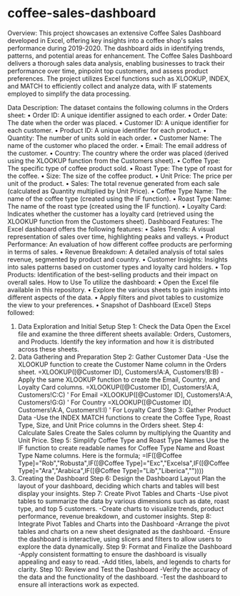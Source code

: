 # coffee-sales-dashboard
Overview:
This project showcases an extensive Coffee Sales Dashboard developed in Excel, offering key insights into a coffee shop's sales performance during 2019-2020. The dashboard aids in identifying trends, patterns, and potential areas for enhancement.
The Coffee Sales Dashboard delivers a thorough sales data analysis, enabling businesses to track their performance over time, pinpoint top customers, and assess product preferences. The project utilizes Excel functions such as XLOOKUP, INDEX, and MATCH to efficiently collect and analyze data, with IF statements employed to simplify the data processing.

Data Description:
The dataset contains the following columns in the Orders sheet:
•	Order ID: A unique identifier assigned to each order.
•	Order Date: The date when the order was placed.
•	Customer ID: A unique identifier for each customer.
•	Product ID: A unique identifier for each product.
•	Quantity: The number of units sold in each order.
•	Customer Name: The name of the customer who placed the order.
•	Email: The email address of the customer.
•	Country: The country where the order was placed (derived using the XLOOKUP function from the Customers sheet).
•	Coffee Type: The specific type of coffee product sold.
•	Roast Type: The type of roast for the coffee.
•	Size: The size of the coffee product.
•	Unit Price: The price per unit of the product.
•	Sales: The total revenue generated from each sale (calculated as Quantity multiplied by Unit Price).
•	Coffee Type Name: The name of the coffee type (created using the IF function).
•	Roast Type Name: The name of the roast type (created using the IF function).
•	Loyalty Card: Indicates whether the customer has a loyalty card (retrieved using the XLOOKUP function from the Customers sheet).
Dashboard Features:
The Excel dashboard offers the following features:
•	Sales Trends: A visual representation of sales over time, highlighting peaks and valleys.
•	Product Performance: An evaluation of how different coffee products are performing in terms of sales.
•	Revenue Breakdown: A detailed analysis of total sales revenue, segmented by product and country.
•	Customer Insights: Insights into sales patterns based on customer types and loyalty card holders.
•	Top Products: Identification of the best-selling products and their impact on overall sales.
How to Use
To utilize the dashboard:
•	Open the Excel file available in this repository.
•	Explore the various sheets to gain insights into different aspects of the data.
•	Apply filters and pivot tables to customize the view to your preferences.
•	Snapshot of Dashboard (Excel)
Steps followed:
1. Data Exploration and Initial Setup
Step 1: Check the Data
Open the Excel file and examine the three different sheets available: Orders, Customers, and Products. Identify the key information and how it is distributed across these sheets.
2. Data Gathering and Preparation
Step 2: Gather Customer Data
-Use the XLOOKUP function to create the Customer Name column in the Orders sheet.
=XLOOKUP([@Customer ID], Customers!A:A, Customers!B:B)
-Apply the same XLOOKUP function to create the Email, Country, and Loyalty Card columns.
=XLOOKUP([@Customer ID], Customers!A:A, Customers!C:C) ' For Email
=XLOOKUP([@Customer ID], Customers!A:A, Customers!G:G) ' For Country
=XLOOKUP([@Customer ID], Customers!A:A, Customers!I:I) ' For Loyalty Card
Step 3: Gather Product Data
-Use the INDEX MATCH functions to create the Coffee Type, Roast Type, Size, and Unit Price columns in the Orders sheet.
Step 4: Calculate Sales
Create the Sales column by multiplying the Quantity and Unit Price.
Step 5: Simplify Coffee Type and Roast Type Names
Use the IF function to create readable names for Coffee Type Name and Roast Type Name columns.
Here is the formula;
=IF([@Coffee Type]="Rob","Robusta",IF([@Coffee Type]="Exc","Excelsa",IF([@Coffee Type]="Ara","Arabica",IF([@Coffee Type]="Lib","Liberica",""))))
3. Creating the Dashboard
Step 6: Design the Dashboard Layout
Plan the layout of your dashboard, deciding which charts and tables will best display your insights.
Step 7: Create Pivot Tables and Charts
-Use pivot tables to summarize the data by various dimensions such as date, roast type, and top 5 customers.
-Create charts to visualize trends, product performance, revenue breakdown, and customer insights.
Step 8: Integrate Pivot Tables and Charts into the Dashboard
-Arrange the pivot tables and charts on a new sheet designated as the dashboard.
-Ensure the dashboard is interactive, using slicers and filters to allow users to explore the data dynamically.
Step 9: Format and Finalize the Dashboard
-Apply consistent formatting to ensure the dashboard is visually appealing and easy to read.
-Add titles, labels, and legends to charts for clarity.
Step 10: Review and Test the Dashboard
-Verify the accuracy of the data and the functionality of the dashboard.
-Test the dashboard to ensure all interactions work as expected.






